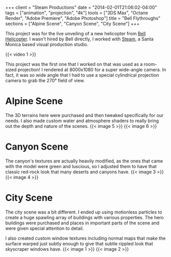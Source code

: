 +++
client = "Steam Productions"
date = "2014-02-01T21:06:02-04:00"
tags = ["animation", "projection", "4k"]
tools = ["3DS Max", "Octane Render", "Adobe Premiere", "Adobe Photoshop"]
title = "Bell Flythroughs"
sections = ["Alpine Scene", "Canyon Scene", "City Scene"]
+++

This project was for the live unveiling of a new helicopter from [Bell Helicopter](http://www.bellhelicopter.com/). I wasn't hired by Bell directly, I worked with [Steam](http://www.steamshow.com/), a Santa Monica based visual production studio.<!--more-->

{{< video 1 >}}

This project was the first one that I worked on that was used as a room-sized projection! I rendered at 8000x1080 for a super wide-angle camera. In fact, it was so wide angle that I had to use a special cylindrical projection camera to grab the 270° field of view.

# Alpine Scene
The 3D terrains here were purchased and then tweaked specifically for our needs. I also made custom water and atmosphere shaders to really bring out the depth and nature of the scenes.
{{< image 5 >}}
{{< image 6 >}}

# Canyon Scene
The canyon's textures are actually heavily modified, as the ones that came with the model were green and luscious, so I adjusted them to have that classic red-rock look that many deserts and canyons have.
{{< image 3 >}}
{{< image 4 >}}

# City Scene
 The city scene was a bit different. I ended up using motionless particles to create a huge spawling array of buildings with various properties. The hero buildings were purchased and places in important parts of the scene and were given special attention to detail.

 I also created custom window textures including normal maps that make the surface warped just subtly enough to give that subtle rippled look that skyscraper windows have.
{{< image 1 >}}
{{< image 2 >}}
